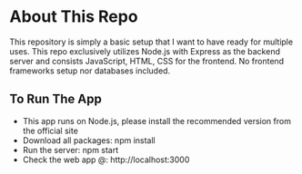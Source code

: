 # About This Repo
This repository is simply a basic setup that I want to have ready for multiple uses. This repo exclusively utilizes Node.js with Express as the backend server and consists JavaScript, HTML, CSS for the frontend. No frontend frameworks setup nor databases included.

## To Run The App

* This app runs on Node.js, please install the recommended version from the official site
* Download all packages: npm install
* Run the server: npm start
* Check the web app @: http://localhost:3000
